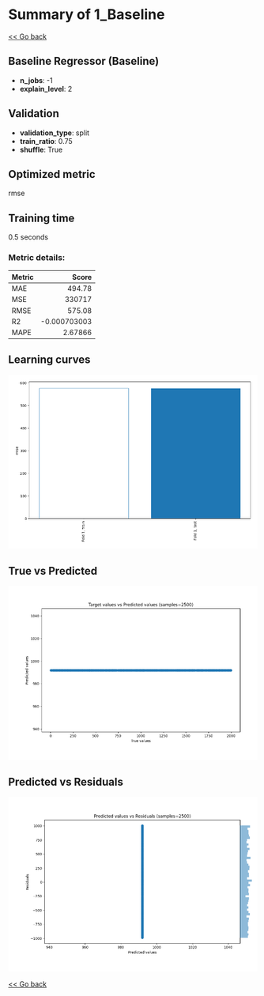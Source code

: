 # Summary of 1_Baseline

[<< Go back](../README.md)


## Baseline Regressor (Baseline)
- **n_jobs**: -1
- **explain_level**: 2

## Validation
 - **validation_type**: split
 - **train_ratio**: 0.75
 - **shuffle**: True

## Optimized metric
rmse

## Training time

0.5 seconds

### Metric details:
| Metric   |            Score |
|:---------|-----------------:|
| MAE      |    494.78        |
| MSE      | 330717           |
| RMSE     |    575.08        |
| R2       |     -0.000703003 |
| MAPE     |      2.67866     |



## Learning curves
![Learning curves](learning_curves.png)
## True vs Predicted

![True vs Predicted](true_vs_predicted.png)


## Predicted vs Residuals

![Predicted vs Residuals](predicted_vs_residuals.png)



[<< Go back](../README.md)
